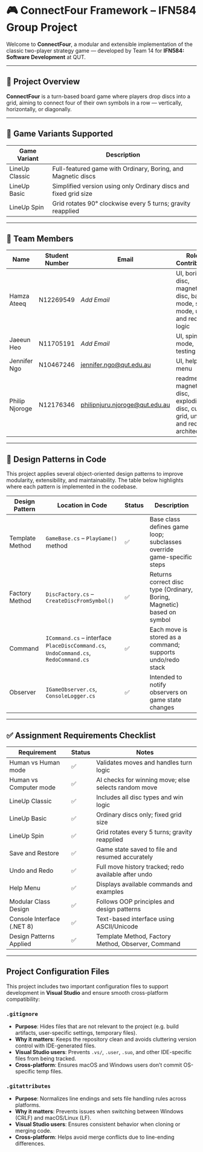 # 🎮 ConnectFour Framework – IFN584 Group Project

Welcome to **ConnectFour**, a modular and extensible implementation of the classic two-player strategy game — developed by Team 14 for **IFN584: Software Development** at QUT.


---

## 🧠 Project Overview

**ConnectFour** is a turn-based board game where players drop discs into a grid, aiming to connect four of their own symbols in a row — vertically, horizontally, or diagonally.


---

## 🧩 Game Variants Supported

| Game Variant     | Description                                                             |
|------------------|-------------------------------------------------------------------------|
| LineUp Classic   | Full-featured game with Ordinary, Boring, and Magnetic discs            |
| LineUp Basic     | Simplified version using only Ordinary discs and fixed grid size        |
| LineUp Spin      | Grid rotates 90° clockwise every 5 turns; gravity reapplied             |

---

## 👥 Team Members

| Name            | Student Number | Email                  | Role / Contribution               |
|-----------------|----------------|------------------------|-----------------------------------|
| Hamza Ateeq     | N12269549      | *Add Email*            | UI, boring disc, magnetic disc, basic mode, spin mode, undo and redo, AI logic |
| Jaeeun Heo      | N11705191      | *Add Email*            | UI, spin mode, testing |
| Jennifer Ngo    | N10467246      | jennifer.ngo@qut.edu.au | UI, help menu |
| Philip Njoroge  | N12176346      | philipnjuru.njoroge@qut.edu.au | readme, magnetic disc, exploding disc, custom grid, undo and redo, architecture |

---

## 🧠 Design Patterns in Code

This project applies several object-oriented design patterns to improve modularity, extensibility, and maintainability. The table below highlights where each pattern is implemented in the codebase.

| Design Pattern     | Location in Code                          | Status | Description                                                                 |
|--------------------|-------------------------------------------|--------|-----------------------------------------------------------------------------|
| Template Method     | `GameBase.cs` – `PlayGame()` method       | ✅     | Base class defines game loop; subclasses override game-specific steps       |
| Factory Method      | `DiscFactory.cs` – `CreateDiscFromSymbol()` | ✅     | Returns correct disc type (Ordinary, Boring, Magnetic) based on symbol      |
| Command             | `ICommand.cs` – interface<br>`PlaceDiscCommand.cs`, `UndoCommand.cs`, `RedoCommand.cs` | ✅     | Each move is stored as a command; supports undo/redo stack                  |
| Observer            | `IGameObserver.cs`, `ConsoleLogger.cs`    | ✅     | Intended to notify observers on game state changes                          |


---
## ✅ Assignment Requirements Checklist

| Requirement                 | Status| Notes                                                    |
|-----------------------------|---------|----------------------------------------------------------|
| Human vs Human mode         | ✅  | Validates moves and handles turn logic                |
| Human vs Computer mode      | ✅  | AI checks for winning move; else selects random move  |
| LineUp Classic              | ✅  | Includes all disc types and win logic                 |
| LineUp Basic                | ✅  | Ordinary discs only; fixed grid size                  |
| LineUp Spin                 | ✅  | Grid rotates every 5 turns; gravity reapplied         |
| Save and Restore            | ✅  | Game state saved to file and resumed accurately       |
| Undo and Redo               | ✅  | Full move history tracked; redo available after undo  |
| Help Menu                   | ✅  | Displays available commands and examples              |
| Modular Class Design        | ✅  | Follows OOP principles and design patterns            |
| Console Interface (.NET 8)  | ✅  | Text-based interface using ASCII/Unicode              |
| Design Patterns Applied     | ✅   | Template Method, Factory Method, Observer, Command    |

---


## Project Configuration Files

This project includes two important configuration files to support development in **Visual Studio** and ensure smooth cross-platform compatibility:

### `.gitignore`

- **Purpose**: Hides files that are not relevant to the project (e.g. build artifacts, user-specific settings, temporary files).
- **Why it matters**: Keeps the repository clean and avoids cluttering version control with IDE-generated files.
- **Visual Studio users**: Prevents `.vs/`, `.user`, `.suo`, and other IDE-specific files from being tracked.
- **Cross-platform**: Ensures macOS and Windows users don’t commit OS-specific temp files.

### `.gitattributes`

- **Purpose**: Normalizes line endings and sets file handling rules across platforms.
- **Why it matters**: Prevents issues when switching between Windows (CRLF) and macOS/Linux (LF).
- **Visual Studio users**: Ensures consistent behavior when cloning or merging code.
- **Cross-platform**: Helps avoid merge conflicts due to line-ending differences.
